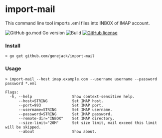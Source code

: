 # import-mail
This command line tool imports .eml files into INBOX of IMAP account.

![GitHub go.mod Go version](https://img.shields.io/github/go-mod/go-version/gonejack/import-mail)
![Build](https://github.com/gonejack/import-mail/actions/workflows/go.yml/badge.svg)
[![GitHub license](https://img.shields.io/github/license/gonejack/import-mail.svg?color=blue)](LICENSE)

### Install
```shell
> go get github.com/gonejack/import-mail
```

### Usage
```shell
> import-mail --host imap.example.com --username username --password password *.eml
```
```
Flags:
  -h, --help                  Show context-sensitive help.
      --host=STRING           Set IMAP host.
      --port=993              Set IMAP port.
      --username=STRING       Set IMAP username.
      --password=STRING       Set IMAP password.
      --remote-dir="INBOX"    Set IMAP directory.
      --size-limit="20M"      Set size limit, mail exceed this limit will be skipped.
      --about                 Show about.
```
